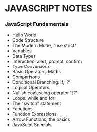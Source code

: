 # JAVASCRIPT NOTES
### JavaScript Fundamentals
- Hello World
- Code Structure
- The Modern Mode, "use strict"
- Variables
- Data Types
- Interaction: alert, prompt, confirm
- Type Conversions
- Basic Operators, Maths
- Comparisons
- Conditional Branching: if, '?'
- Logical Operators
- Nullish coalescing operator '??'
- Loops: while and for
- The "switch" statement
- Functions
- Function Expressions
- Arrow Functions, the basics
- JavaScipt Specials